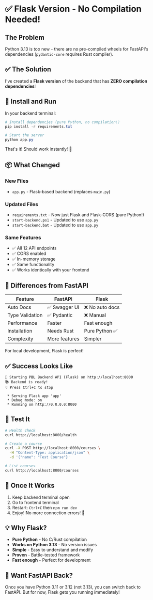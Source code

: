 # ✅ Flask Version - No Compilation Needed!

## The Problem

Python 3.13 is too new - there are no pre-compiled wheels for FastAPI's dependencies (`pydantic-core` requires Rust compiler).

## ✅ The Solution

I've created a **Flask version** of the backend that has **ZERO compilation dependencies**!

## 🚀 Install and Run

In your backend terminal:

```powershell
# Install dependencies (pure Python, no compilation!)
pip install -r requirements.txt

# Start the server
python app.py
```

That's it! Should work instantly! 🎉

## 📦 What Changed

### New Files
- `app.py` - Flask-based backend (replaces `main.py`)

### Updated Files
- `requirements.txt` - Now just Flask and Flask-CORS (pure Python!)
- `start-backend.ps1` - Updated to use `app.py`
- `start-backend.bat` - Updated to use `app.py`

### Same Features
- ✅ All 12 API endpoints
- ✅ CORS enabled
- ✅ In-memory storage
- ✅ Same functionality
- ✅ Works identically with your frontend

## 🎯 Differences from FastAPI

| Feature | FastAPI | Flask |
|---------|---------|-------|
| Auto Docs | ✅ Swagger UI | ❌ No auto docs |
| Type Validation | ✅ Pydantic | ❌ Manual |
| Performance | Faster | Fast enough |
| Installation | Needs Rust | Pure Python ✅ |
| Complexity | More features | Simpler |

For local development, Flask is perfect!

## ✅ Success Looks Like

```
🚀 Starting PBL Backend API (Flask) on http://localhost:8000
📚 Backend is ready!
💡 Press Ctrl+C to stop

 * Serving Flask app 'app'
 * Debug mode: on
 * Running on http://0.0.0.0:8000
```

## 🧪 Test It

```bash
# Health check
curl http://localhost:8000/health

# Create a course
curl -X POST http://localhost:8000/courses \
  -H "Content-Type: application/json" \
  -d '{"name": "Test Course"}'

# List courses
curl http://localhost:8000/courses
```

## 🎊 Once It Works

1. Keep backend terminal open
2. Go to frontend terminal
3. Restart: `Ctrl+C` then `npm run dev`
4. Enjoy! No more connection errors! 🚀

## 💡 Why Flask?

- **Pure Python** - No C/Rust compilation
- **Works on Python 3.13** - No version issues
- **Simple** - Easy to understand and modify
- **Proven** - Battle-tested framework
- **Fast enough** - Perfect for development

## 🔄 Want FastAPI Back?

Once you have Python 3.11 or 3.12 (not 3.13), you can switch back to FastAPI. But for now, Flask gets you running immediately!
